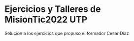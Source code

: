 # Ejercicios y Talleres de MisionTic2022 UTP


Solucion a los ejercicios que propuso el formador Cesar Díaz
